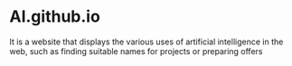 # AI.github.io
It is a website that displays the various uses of artificial intelligence in the web, such as finding suitable names for projects or preparing offers
